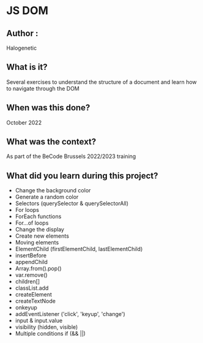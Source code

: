 # JS DOM

## Author :
Halogenetic

## What is it?
Several exercises to understand the structure of a document and learn how to navigate through the DOM

## When was this done?
October 2022

## What was the context?
As part of the BeCode Brussels 2022/2023 training

## What did you learn during this project?
- Change the background color
- Generate a random color
- Selectors (querySelector & querySelectorAll)
- For loops
- ForEach functions
- For...of loops
- Change the display
- Create new elements
- Moving elements
- ElementChild (firstElementChild, lastElementChild)
- insertBefore
- appendChild
- Array.from().pop()
- var.remove()
- children[]
- classList.add
- createElement
- createTextNode
- onkeyup
- addEventListener ('click', 'keyup', 'change')
- input & input.value
- visibility (hidden, visible)
- Multiple conditions if (&& ||)

